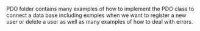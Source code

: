 
<p>PDO folder contains many examples of how to implement the PDO class to connect a data base including exmples when we want to register a new user or delete a user as well as many examples of how to deal with errors.</p>
